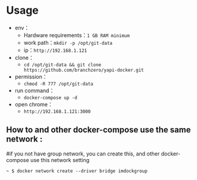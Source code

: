 # Usage

- env：
	- Hardware requirements：`1 GB RAM minimum`
	- work path：`mkdir -p /opt/git-data`
	- ip：`http://192.168.1.121`
- clone：
	- `cd /opt/git-data && git clone https://github.com/branchzero/yapi-docker.git`
- permission：
	- `chmod -R 777 /opt/git-data`
- run command：
	- `docker-compose up -d`
- open chrome：
	- `http://192.168.1.121:3000`



## How to and other docker-compose use the same network :

#if you not have group network, you can create this, and other docker-compose use this network setting

```
~ $ docker network create --driver bridge imdockgroup
```
